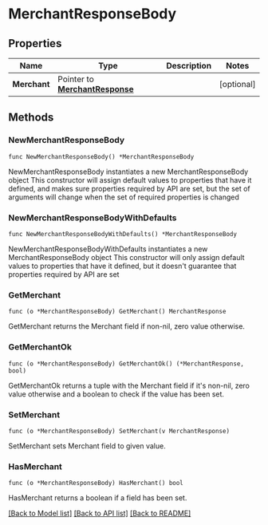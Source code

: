 # MerchantResponseBody

## Properties

Name | Type | Description | Notes
------------ | ------------- | ------------- | -------------
**Merchant** | Pointer to [**MerchantResponse**](MerchantResponse.md) |  | [optional] 

## Methods

### NewMerchantResponseBody

`func NewMerchantResponseBody() *MerchantResponseBody`

NewMerchantResponseBody instantiates a new MerchantResponseBody object
This constructor will assign default values to properties that have it defined,
and makes sure properties required by API are set, but the set of arguments
will change when the set of required properties is changed

### NewMerchantResponseBodyWithDefaults

`func NewMerchantResponseBodyWithDefaults() *MerchantResponseBody`

NewMerchantResponseBodyWithDefaults instantiates a new MerchantResponseBody object
This constructor will only assign default values to properties that have it defined,
but it doesn't guarantee that properties required by API are set

### GetMerchant

`func (o *MerchantResponseBody) GetMerchant() MerchantResponse`

GetMerchant returns the Merchant field if non-nil, zero value otherwise.

### GetMerchantOk

`func (o *MerchantResponseBody) GetMerchantOk() (*MerchantResponse, bool)`

GetMerchantOk returns a tuple with the Merchant field if it's non-nil, zero value otherwise
and a boolean to check if the value has been set.

### SetMerchant

`func (o *MerchantResponseBody) SetMerchant(v MerchantResponse)`

SetMerchant sets Merchant field to given value.

### HasMerchant

`func (o *MerchantResponseBody) HasMerchant() bool`

HasMerchant returns a boolean if a field has been set.


[[Back to Model list]](../README.md#documentation-for-models) [[Back to API list]](../README.md#documentation-for-api-endpoints) [[Back to README]](../README.md)


